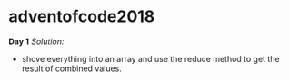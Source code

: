 # adventofcode2018

**Day 1**
*Solution:*
- shove everything into an array and use the reduce method to get the result of combined values.
